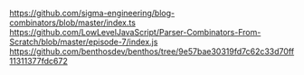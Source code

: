 https://github.com/sigma-engineering/blog-combinators/blob/master/index.ts
https://github.com/LowLevelJavaScript/Parser-Combinators-From-Scratch/blob/master/episode-7/index.js
https://github.com/benthosdev/benthos/tree/9e57bae30319fd7c62c33d70ff11311377fdc672